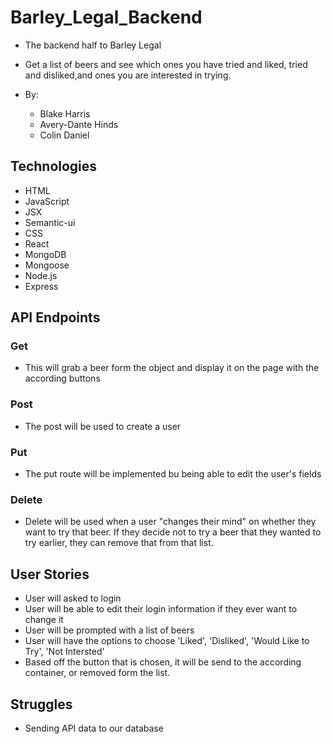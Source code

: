 # Barley_Legal_Backend
- The backend half to Barley Legal
- Get a list of beers and see which ones you have tried and liked, tried and disliked,and ones you are interested in trying.

- By:
  - Blake Harris   
  - Avery-Dante Hinds
  - Colin Daniel

## Technologies
- HTML
- JavaScript
- JSX
- Semantic-ui
- CSS
- React
- MongoDB
- Mongoose
- Node.js
- Express

## API Endpoints

### Get
- This will grab a beer form the object and display it on the page with the according buttons

### Post
- The post will be used to create a user

### Put
- The put route will be implemented bu being able to edit the user's fields

### Delete
- Delete will be used when a user "changes their mind" on whether they want to try that beer. If they decide not to try a beer that they wanted to try earlier, they can remove that from that list.

## User Stories
- User will asked to login 
- User will be able to edit their login information if they ever want to change it
- User will be prompted with a list of beers
- User will have the options to choose 'Liked', 'Disliked', 'Would Like to Try', 'Not Intersted'
- Based off the button that is chosen, it will be send to the according container, or removed form the list.

## Struggles
- Sending API data to our database